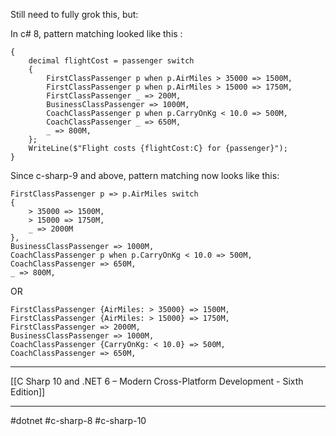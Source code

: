 Still need to fully grok this, but:

In c# 8, pattern matching looked like this :

```foreach (object passenger in passengers)  
{  
    decimal flightCost = passenger switch  
    {  
        FirstClassPassenger p when p.AirMiles > 35000 => 1500M,  
        FirstClassPassenger p when p.AirMiles > 15000 => 1750M,  
        FirstClassPassenger _ => 200M,  
        BusinessClassPassenger => 1000M,  
        CoachClassPassenger p when p.CarryOnKg < 10.0 => 500M,  
        CoachClassPassenger _ => 650M,  
        _ => 800M,  
    };  
    WriteLine($"Flight costs {flightCost:C} for {passenger}");  
}
```


Since c-sharp-9 and above, pattern matching now looks like this:
```
FirstClassPassenger p => p.AirMiles switch  
{  
    > 35000 => 1500M,  
    > 15000 => 1750M,  
    _ => 2000M  
},  
BusinessClassPassenger => 1000M,  
CoachClassPassenger p when p.CarryOnKg < 10.0 => 500M,  
CoachClassPassenger => 650M,  
_ => 800M,
```

OR
```
FirstClassPassenger {AirMiles: > 35000} => 1500M,  
FirstClassPassenger {AirMiles: > 15000} => 1750M,  
FirstClassPassenger => 2000M,  
BusinessClassPassenger => 1000M,  
CoachClassPassenger {CarryOnKg: < 10.0} => 500M,  
CoachClassPassenger => 650M,
```

---
[[C Sharp 10 and .NET 6 – Modern Cross-Platform Development - Sixth Edition]]

---
#dotnet #c-sharp-8 #c-sharp-10